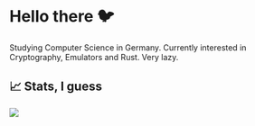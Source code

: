 # Hello there :bird:

Studying Computer Science in Germany. Currently interested in Cryptography, Emulators and Rust. Very lazy.

## 📈 Stats, I guess


<img align="center" src="https://github-readme-stats.vercel.app/api/?username=moorts&line_height=27&show_icons=true&theme=dracula"/>
<!--
**moorts/moorts** is a ✨ _special_ ✨ repository because its `README.md` (this file) appears on your GitHub profile.

Here are some ideas to get you started:

- 🔭 I’m currently working on ...
- 🌱 I’m currently learning ...
- 👯 I’m looking to collaborate on ...
- 🤔 I’m looking for help with ...
- 💬 Ask me about ...
- 📫 How to reach me: ...
- 😄 Pronouns: ...
- ⚡ Fun fact: ...
-->
